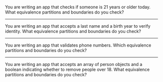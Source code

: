 You are writing an app that checks if someone is 21 years or older today. What equivalence partitions and boundaries do you check?

---

You are writing an app that accepts a last name and a birth year to verify identity. What equivalence partitions and boundaries do you check?

---

You are writing an app that validates phone numbers. Which equivalence partitions and boundaries do you check?

---

You are writing an app that accepts an array of person objects and a boolean indicating whether to remove people over 18. What equivalence partitions and boundaries do you check?
